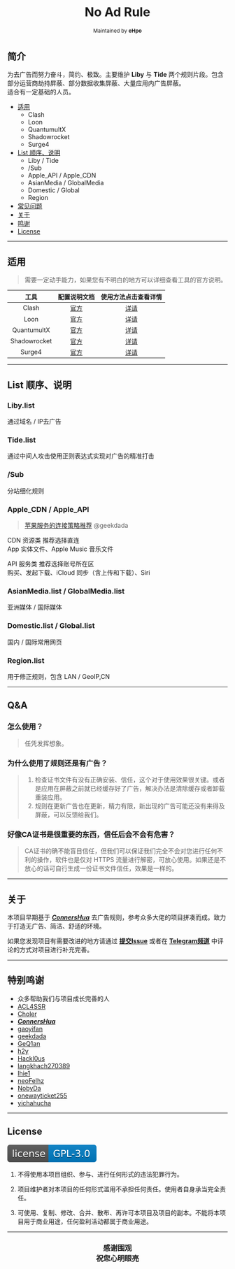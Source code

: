 <h1 align="center">
No Ad Rule
</h1>
<p align="center">
<sup>
Maintained by <b>eHpo</b>
</sup>
</p>

## 简介

为去广告而努力奋斗，简约、极致。主要维护 **Liby** 与 **Tide** 两个规则片段。包含部分运营商劫持屏蔽、部分数据收集屏蔽、大量应用内广告屏蔽。  
适合有一定基础的人员。

* [适用](#适用)
    * Clash
    * Loon
    * QuantumultX
    * Shadowrocket
    * Surge4
* [List 顺序、说明](#list-顺序说明)
    * Liby / Tide
    * /Sub
    * Apple_API / Apple_CDN
    * AsianMedia / GlobalMedia
    * Domestic / Global
    * Region
* [常见问题](#qa)
* [关于](#关于)
* [鸣谢](#特别鸣谢)
* [License](#license)

---

## 适用

> 需要一定动手能力，如果您有不明白的地方可以详细查看工具的官方说明。

| 工具 | 配置说明文档 | 使用方法点击查看详情 |
| :-: | :-: | :-: |
| Clash | [官方](https://github.com/Dreamacro/clash/blob/master/README.md) | [详请](/Clash/README.md) |
| Loon | [官方](https://github.com/Loon0x00/LoonManual) | [详请](/Loon/README.md) |
| QuantumultX | [官方](https://github.com/crossutility/Quantumult-X) | [详请](/QuantumultX/README.md) |
| Shadowrocket | [官方](https://github.com/Shadowrocket) | [详请](/Shadowrocket/README.md) |
| Surge4 | [官方](https://manual.nssurge.com) | [详请](/Surge4/README.md) |

---

## List 顺序、说明

### Liby.list

通过域名 / IP去广告

### Tide.list

通过中间人攻击使用正则表达式实现对广告的精准打击

### /Sub

分站细化规则

### Apple_CDN / Apple_API

> [苹果服务的连接策略推荐](https://blog.dada.li/2019/better-proxy-rules-for-apple-services) @geekdada

CDN 资源类  推荐选择直连  
App 实体文件、Apple Music 音乐文件

API 服务类  推荐选择账号所在区  
购买、发起下载、iCloud 同步（含上传和下载）、Siri

### AsianMedia.list / GlobalMedia.list

亚洲媒体 / 国际媒体

### Domestic.list / Global.list

国内 / 国际常用网页

### Region.list

用于修正规则，包含 LAN / GeoIP,CN

---

## Q&A

### 怎么使用？

> 任凭发挥想象。

### 为什么使用了规则还是有广告？

> 1. 检查证书文件有没有正确安装、信任，这个对于使用效果很关键。或者是应用在屏蔽之前就已经缓存好了广告，解决办法是清除缓存或者卸载重装应用。
> 2. 规则在更新广告也在更新，精力有限，新出现的广告可能还没有来得及屏蔽，可以反馈给我们。

### 好像CA证书是很重要的东西，信任后会不会有危害？

> CA证书的确不能盲目信任，但我们可以保证我们完全不会对您进行任何不利的操作，软件也是仅对 HTTPS 流量进行解密，可放心使用。如果还是不放心的话可自行生成一份证书文件信任，效果是一样的。

---

## 关于

本项目早期基于 [***ConnersHua***](https://github.com/ConnersHua) 去广告规则，参考众多大佬的项目拼凑而成。致力于打造无广告、简洁、舒适的环境。

如果您发现项目有需要改进的地方请通过 **[提交Issue](https://github.com/eHpo1/Rules/issues/new)** 或者在 **[Telegram频道](https://t.me/eHpo2)** 中评论的方式对项目进行补充完善。

---

## 特别鸣谢

* 众多帮助我们与项目成长完善的人
* [ACL4SSR](https://github.com/ACL4SSR/ACL4SSR)
* [Choler](https://github.com/Choler)
* [***ConnersHua***](https://github.com/ConnersHua)
* [gaoyifan](https://github.com/gaoyifan)
* [geekdada](https://github.com/geekdada)
* [GeQ1an](https://github.com/GeQ1an)
* [h2y](https://github.com/h2y)
* [Hackl0us](https://github.com/Hackl0us)
* [langkhach270389](https://github.com/langkhach270389)
* [lhie1](https://github.com/lhie1)
* [neoFelhz](https://github.com/neoFelhz)
* [NobyDa](https://github.com/NobyDa)
* [onewayticket255](https://github.com/onewayticket255)
* [yichahucha](https://github.com/yichahucha)

---

## License

[![License](/.image/license.svg)](/LICENSE)

1. 不得使用本项目组织、参与、进行任何形式的违法犯罪行为。

2. 项目维护者对本项目的任何形式滥用不承担任何责任。使用者自身承当完全责任。

3. 可使用、复制、修改、合并、散布、再许可本项目及项目的副本。不能将本项目用于商业用途，任何盈利活动都属于商业用途。

---

<h3 align="center">
<p>感谢围观
<br>祝您心明眼亮</b>
</p>
</h3>
